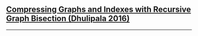 [Compressing Graphs and Indexes with Recursive Graph Bisection (Dhulipala 2016)](https://research.fb.com/wp-content/uploads/2016/11/compressing_graphs_and_indexes_with_recursive_graph_bisection.pdf?)
-------------------------------------------------------------------------------
-------------------------------------------------------------------------------